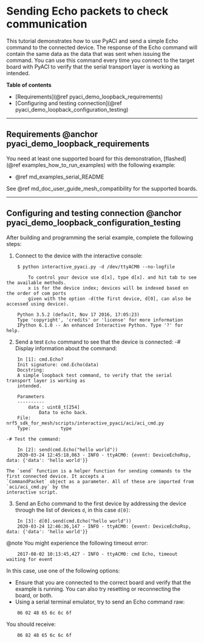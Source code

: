 # Sending Echo packets to check communication

This tutorial demonstrates how to use PyACI and send a simple Echo command to the connected device.
The response of the Echo command will contain the same data as the data that was sent
when issuing the command. You can use this command every time you connect to the target board
with PyACI to verify that the serial transport layer is working as intended.

**Table of contents**
- [Requirements](@ref pyaci_demo_loopback_requirements)
- [Configuring and testing connection](@ref pyaci_demo_loopback_configuration_testing)


---

## Requirements @anchor pyaci_demo_loopback_requirements

You need at least one supported board for this demonstration,
[flashed](@ref examples_how_to_run_examples) with the following example:
- @ref md_examples_serial_README

See @ref md_doc_user_guide_mesh_compatibility for the supported boards.


---

## Configuring and testing connection @anchor pyaci_demo_loopback_configuration_testing

After building and programming the serial example, complete the following steps:
1. Connect to the device with the interactive console:
```
    $ python interactive_pyaci.py -d /dev/ttyACM0 --no-logfile

        To control your device use d[x], type d[x]. and hit tab to see the available methods.
        x is for the device index; devices will be indexed based on the order of com ports
        given with the option -d(the first device, d[0], can also be accessed using device).

    Python 3.5.2 (default, Nov 17 2016, 17:05:23)
    Type 'copyright', 'credits' or 'license' for more information
    IPython 6.1.0 -- An enhanced Interactive Python. Type '?' for help.
```
2. Send a test `Echo` command to see that the device is connected:
    -# Display information about the command:
```
    In [1]: cmd.Echo?
    Init signature: cmd.Echo(data)
    Docstring:
    A simple loopback test command, to verify that the serial transport layer is working as
    intended.
    
    Parameters
    ----------
        data : uint8_t[254]
            Data to echo back.
    File:           nrf5_sdk_for_mesh/scripts/interactive_pyaci/aci/aci_cmd.py
    Type:           type
```
    -# Test the command:
```
    In [2]: send(cmd.Echo("hello world"))
    2020-03-24 12:45:18,063 - INFO - ttyACM0: {event: DeviceEchoRsp, data: {'data': 'hello world'}}
```
    The `send` function is a helper function for sending commands to the first connected device. It accepts a
    `CommandPacket` object as a parameter. All of these are imported from `aci/aci_cmd.py` by the
    interactive script.
3. Send an Echo command to the first device by addressing the device through the list of devices `d`,
in this case `d[0]`:
```
    In [3]: d[0].send(cmd.Echo("hello world"))
    2020-03-24 12:46:36,147 - INFO - ttyACM0: {event: DeviceEchoRsp, data: {'data': 'hello world'}}
```


@note
You might experience the following timeout error:
```
    2017-08-02 10:13:45,427 - INFO - ttyACM0: cmd Echo, timeout waiting for event
```
In this case, use one of the following options:
- Ensure that you are connected to the correct board and verify that the example is
running. You can also try resetting or reconnecting the board, or both.
- Using a serial terminal emulator, try to send an Echo command raw:
```
    06 02 48 65 6c 6c 6f
```
You should receive:
```
    06 82 48 65 6c 6c 6f
```